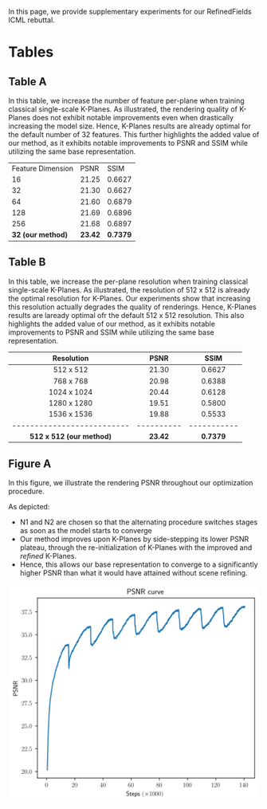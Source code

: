 In this page, we provide supplementary experiments for our RefinedFields ICML rebuttal.

# Tables

## Table A
In this table, we increase the number of feature per-plane when training classical single-scale K-Planes.
As illustrated, the rendering quality of K-Planes does not exhibit notable improvements even when drastically increasing the model size.
Hence, K-Planes results are already optimal for the default number of 32 features.
This further highlights the added value of our method, as it exhibits notable improvements to PSNR and SSIM while utilizing the same base representation.

<center>

<table>
    <tr>
        <td>Feature Dimension</td>
        <td>PSNR</td>
        <td>SSIM</td>
    </tr>
    <tr>
        <td>16</td>
        <td>21.25</td>
        <td>0.6627</td>
    </tr>
    <tr>
        <td>32</td>
        <td>21.30</td>
        <td>0.6627</td>
    </tr>
    <tr>
        <td>64</td>
        <td>21.60</td>
        <td>0.6879</td>
    </tr>
    <tr>
        <td>128</td>
        <td>21.69</td>
        <td>0.6896</td>
    </tr>
    <tr>
        <td>256</td>
        <td>21.68</td>
        <td>0.6897</td>
    </tr>
    <tr>
        <td><b>32 (our method)</b></td>
        <td><b>23.42</b></td>
        <td><b>0.7379</b></td>
    </tr>
</table>

</center>

## Table B
In this table, we increase the per-plane resolution when training classical single-scale K-Planes.
As illustrated, the resolution of 512 x 512 is already the optimal resolution for K-Planes. 
Our experiments show that increasing this resolution actually degrades the quality of renderings. 
Hence, K-Planes results are laready optimal ofr the default 512 x 512 resolution.
This also highlights the added value of our method, as it exhibits notable improvements to PSNR and SSIM while utilizing the same base representation.

<center>
  
| Resolution               |   PSNR   |    SSIM   |
| :----------------------: | :------: | :-------: |
| 512 x 512                |   21.30  |   0.6627  |
| 768 x 768                |   20.98  |   0.6388  |
| 1024 x 1024              |   20.44  |   0.6128  |
| 1280 x 1280              |   19.51  |   0.5800  |
| 1536 x 1536              |   19.88  |   0.5533  |
|--------------------------|----------|-----------|
|**512 x 512 (our method)**| **23.42**| **0.7379**|

</center>

## Figure A
In this figure, we illustrate the rendering PSNR throughout our optimization procedure.

As depicted:
  - N1 and N2 are chosen so that the alternating procedure switches stages as soon as the model starts to converge
  - Our method improves upon K-Planes by side-stepping its lower PSNR plateau, through the re-initialization of K-Planes with the improved and _refined_ K-Planes.
  - Hence, this allows our base representation to converge to a significantly higher PSNR than what it would have attained without scene refining.

![Figure](assets/css/psnr_curve.svg)
